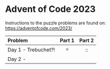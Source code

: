 ﻿# Advent of Code 2023

Instructions to the puzzle problems are found on: https://adventofcode.com/2023/

| **Problem**          | Part 1 | Part 2 |
|:---------------------|:------:|:------:|
| Day  1 - Trebuchet?! | :star: |   ::   |
| Day  2 -             |        |        |

